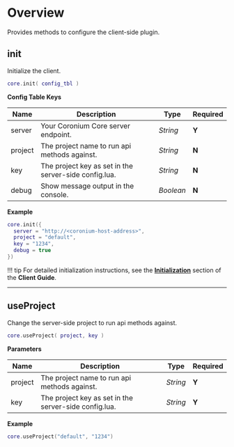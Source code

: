 # Overview

Provides methods to configure the client-side plugin.

## init

Initialize the client.

```lua
core.init( config_tbl )
```

__Config Table Keys__

|Name|Description|Type|Required|
|----|-----------|----|--------|
|server|Your Coronium Core server endpoint.|_String_|__Y__|
|project|The project name to run api methods against.|_String_|__N__|
|key|The project key as set in the server-side config.lua.|_String_|__N__|
|debug|Show message output in the console.|_Boolean_|__N__|

__Example__

```lua
core.init({
  server = "http://<coronium-host-address>",
  project = "default",
  key = "1234",
  debug = true
})
```

!!! tip
    For detailed initialization instructions, see the __[Initialization](/client-guide/#initialization)__ section of the __Client Guide__.

---

## useProject

Change the server-side project to run api methods against.

```lua
core.useProject( project, key )
```

__Parameters__

|Name|Description|Type|Required|
|----|-----------|----|--------|
|project|The project name to run api methods against.|_String_|__Y__|
|key|The project key as set in the server-side config.lua.|_String_|__Y__|

__Example__

```lua
core.useProject("default", "1234")
```
